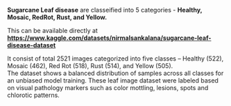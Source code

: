 **Sugarcane Leaf disease** are classeified into 5 categories - **Healthy, Mosaic, RedRot, Rust, and Yellow.**

This can be available directly at **https://www.kaggle.com/datasets/nirmalsankalana/sugarcane-leaf-disease-dataset**

It consist of total 2521 images categorized into five classes – Healthy (522), Mosaic (462), Red Rot (518), Rust (514), and Yellow (505).  
The dataset shows a balanced distribution of samples across all classes for an unbiased model training. 
These leaf image dataset were labeled based on visual pathology markers such as color mottling, lesions, spots and chlorotic patterns. 
